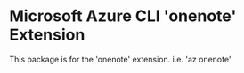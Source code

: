 Microsoft Azure CLI 'onenote' Extension
==========================================

This package is for the 'onenote' extension.
i.e. 'az onenote'
